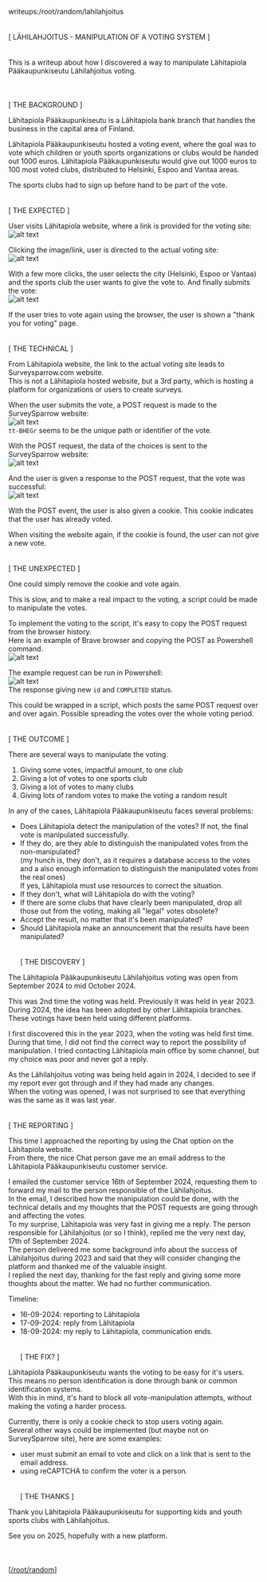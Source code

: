 writeups:/root/random/lahilahjoitus
\
\
\
\[ LÄHILAHJOITUS - MANIPULATION OF A VOTING SYSTEM \]
\
\
\
This is a writeup about how I discovered a way to manipulate Lähitapiola Pääkaupunkiseutu Lähilahjoitus voting.
\
\
\
\
\[ THE BACKGROUND \]

Lähitapiola Pääkaupunkiseutu is a Lähitapiola bank branch that handles the business in the capital area of Finland.

Lähitapiola Pääkaupunkiseutu hosted a voting event, where the goal was to vote which children or youth sports organizations or clubs would be handed out 1000 euros. Lähitapiola Pääkaupunkiseutu would give out 1000 euros to 100 most voted clubs, distributed to Helsinki, Espoo and Vantaa areas.

The sports clubs had to sign up before hand to be part of the vote.
\
\
\
\[ THE EXPECTED \]

User visits Lähitapiola website, where a link is provided for the voting site:  
![alt text](./01.jpg "Lähitapiola website")

Clicking the image/link, user is directed to the actual voting site:  
![alt text](./02.jpg "SurveySparrow website")

With a few more clicks, the user selects the city (Helsinki, Espoo or Vantaa) and the sports club the user wants to give the vote to. And finally submits the vote:  
![alt text](./03.jpg "Voting!")

If the user tries to vote again using the browser, the user is shown a "thank you for voting" page.
\
\
\
\[ THE TECHNICAL \]

From Lähitapiola website, the link to the actual voting site leads to Surveysparrow.com website.  
This is not a Lähitapiola hosted website, but a 3rd party, which is hosting a platform for organizations or users to create surveys.

When the user submits the vote, a POST request is made to the SurveySparrow website:  
![alt text](./04.jpg "POST Request")  
`tt-BHEGr` seems to be the unique path or identifier of the vote.

With the POST request, the data of the choices is sent to the SurveySparrow website:  
![alt text](./05.jpg "POST Payload")

And the user is given a response to the POST request, that the vote was successful:  
![alt text](./06.jpg "POST Response")

With the POST event, the user is also given a cookie. This cookie indicates that the user has already voted.

When visiting the website again, if the cookie is found, the user can not give a new vote.
\
\
\
\[ THE UNEXPECTED \]

One could simply remove the cookie and vote again.

This is slow, and to make a real impact to the voting, a script could be made to manipulate the votes.

To implement the voting to the script, it's easy to copy the POST request from the browser history.  
Here is an example of Brave browser and copying the POST as Powershell command.  
![alt text](.07.jpg "Copying the POST request")

The example request can be run in Powershell:  
![alt text](.08.jpg "Powershell example")  
The response giving new `id` and `COMPLETED` status.

This could be wrapped in a script, which posts the same POST request over and over again. Possible spreading the votes over the whole voting period.
\
\
\
\[ THE OUTCOME \]

There are several ways to manipulate the voting.

1. Giving some votes, impactful amount, to one club
2. Giving a lot of votes to one sports club
3. Giving a lot of votes to many clubs
4. Giving lots of random votes to make the voting a random result

In any of the cases, Lähitapiola Pääkaupunkiseutu faces several problems:

- Does Lähitapiola detect the manipulation of the votes?
  If not, the final vote is manipulated successfully.
- If they do, are they able to distinguish the manipulated votes from the non-manipulated?  
(my hunch is, they don't, as it requires a database access to the votes and a also enough information to distinguish the manipulated votes from the real ones)  
If yes, Lähitapiola must use resources to correct the situation.
- If they don't, what will Lähitapiola do with the voting?
- If there are some clubs that have clearly been manipulated, drop all those out from the voting, making all "legal" votes obsolete?
- Accept the result, no matter that it's been manipulated?
- Should Lähitapiola make an announcement that the results have been manipulated? 
\
\
\
\[ THE DISCOVERY \]

The Lähitapiola Pääkaupunkiseutu Lähilahjoitus voting was open from September 2024 to mid October 2024.

This was 2nd time the voting was held. Previously it was held in year 2023.  
During 2024, the idea has been adopted by other Lähitapiola branches. These votings have been held using different platforms.

I first discovered this in the year 2023, when the voting was held first time.  
During that time, I did not find the correct way to report the possibility of manipulation. I tried contacting Lähitapiola main office by some channel, but my choice was poor and never got a reply.

As the Lähilahjoitus voting was being held again in 2024, I decided to see if my report ever got through and if they had made any changes.  
When the voting was opened, I was not surprised to see that everything was the same as it was last year.
\
\
\
\[ THE REPORTING \]

This time I approached the reporting by using the Chat option on the Lähitapiola website.  
From there, the nice Chat person gave me an email address to the Lähitapiola Pääkaupunkiseutu customer service.

I emailed the customer service 16th of September 2024, requesting them to forward my mail to the person responsible of the Lähilahjoitus.  
In the email, I described how the manipulation could be done, with the technical details and my thoughts that the POST requests are going through and affecting the votes.  
To my surprise, Lähitapiola was very fast in giving me a reply. The person responsible for Lähilahjoitus (or so I think), replied me the very next day, 17th of September 2024.  
The person delivered me some background info about the success of Lähilahjoitus during 2023 and said that they will consider changing the platform and thanked me of the valuable insight.  
I replied the next day, thanking for the fast reply and giving some more thoughts about the matter. We had no further communication.

Timeline:
- 16-09-2024: reporting to Lähitapiola
- 17-09-2024: reply from Lähitapiola
- 18-09-2024: my reply to Lähitapiola, communication ends.
\
\
\
\[ THE FIX? \]

Lähitapiola Pääkaupunkiseutu wants the voting to be easy for it's users. This means no person identification is done through bank or common identification systems.  
With this in mind, it's hard to block all vote-manipulation attempts, without making the voting a harder process.

Currently, there is only a cookie check to stop users voting again.  
Several other ways could be implemented (but maybe not on SurveySparrow site), here are some examples:
- user must submit an email to vote and click on a link that is sent to the email address.
- using reCAPTCHA to confirm the voter is a person.
\
\
\
\[ THE THANKS \]

Thank you Lähitapiola Pääkaupunkiseutu for supporting kids and youth sports clubs with Lähilahjoitus.

See you on 2025, hopefully with a new platform.
\
\
\
\
\[[/root/random](../)\]

